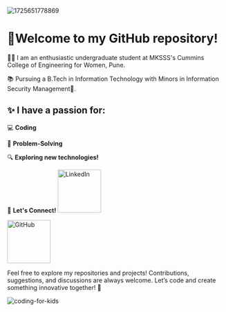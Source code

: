 ![1725651778869](https://github.com/user-attachments/assets/8e793e12-02f2-4aef-88bf-5b410f2cbe7a)


# 🚀Welcome to my GitHub repository! 

 👩‍🎓 I am an enthusiastic undergraduate student at MKSSS's Cummins College of Engineering for Women, Pune.
 
 📚 Pursuing a B.Tech in Information Technology with Minors in Information Security Management🔐.

 ## ✨ I have a passion for:

💻 **Coding** 

🧠 **Problem-Solving**


🔍 **Exploring new technologies!**




📩 **Let's Connect!**
<a href="https://www.linkedin.com/in/shrimayee-adkar/">
    <img src="https://cdn-icons-png.flaticon.com/512/174/174857.png" alt="LinkedIn" width="100"/>
</a>

<a href="https://github.com/shrimayee24">
    <img src="https://cdn-icons-png.flaticon.com/512/25/25231.png" alt="GitHub" width="100"/>
</a>

Feel free to explore my repositories and projects! Contributions, suggestions, and discussions are always welcome. Let’s code and create something innovative together! 🎉

![coding-for-kids](https://github.com/user-attachments/assets/e6ed6b2e-2658-4998-8922-2156e6e70e8e)

